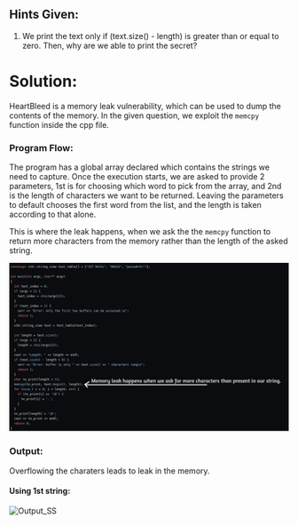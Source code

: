 ## Hints Given:

1. We print the text only if (text.size() - length) is greater than or equal to zero. Then, why are we able to print the secret?

# Solution:

HeartBleed is a memory leak vulnerability, which can be used to dump the contents of the memory.
In the given question, we exploit the `memcpy` function inside the cpp file.

### Program Flow:
The program has a global array declared which contains the strings we need to capture. Once the execution starts, we are asked to provide 2 parameters,
1st is for choosing which word to pick from the array, and 2nd is the length of characters we want to be returned. Leaving the parameters to default chooses the first word from the list, and the length is taken according to that alone.

This is where the leak happens, when we ask the the `memcpy` function to return more characters from the memory rather than the length of the asked string.

![Code_SS](https://raw.githubusercontent.com/justan00b91/WSS22-IITD/main/day1/heartbleed/screenshots/Heartbleed.jpg)

### Output:
Overflowing the charaters leads to leak in the memory.

#### Using 1st string:

![Output_SS](https://raw.githubusercontent.com/justan00b91/WSS22-IITD/main/day1/heartbleed/screenshots/output.jpg)
